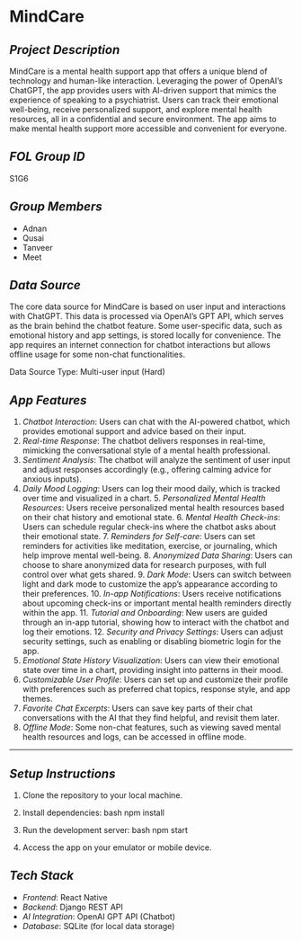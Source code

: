 # MindCare

## *Project Description*
MindCare is a mental health support app that offers a unique blend of technology and human-like interaction. Leveraging the power of OpenAI’s ChatGPT, the app provides users with AI-driven support that mimics the experience of speaking to a psychiatrist. Users can track their emotional well-being, receive personalized support, and explore mental health resources, all in a confidential and secure environment. The app aims to make mental health support more accessible and convenient for everyone.

## *FOL Group ID*
S1G6

## *Group Members*
- Adnan
- Qusai
- Tanveer
- Meet

## *Data Source*
The core data source for MindCare is based on user input and interactions with ChatGPT. This data is processed via OpenAI’s GPT API, which serves as the brain behind the chatbot feature. Some user-specific data, such as emotional history and app settings, is stored locally for convenience. The app requires an internet connection for chatbot interactions but allows offline usage for some non-chat functionalities.

Data Source Type: Multi-user input (Hard)

## *App Features*
1. *Chatbot Interaction*: Users can chat with the AI-powered chatbot, which provides emotional support and advice based on their input.
2. *Real-time Response*: The chatbot delivers responses in real-time, mimicking the conversational style of a mental health professional.
3. *Sentiment Analysis*: The chatbot will analyze the sentiment of user input and adjust responses accordingly (e.g., offering calming advice for anxious inputs).
4. *Daily Mood Logging*: Users can log their mood daily, which is tracked over time and visualized in a chart.
5.⁠ ⁠*Personalized Mental Health Resources*: Users receive personalized mental health resources based on their chat history and emotional state.
6.⁠ ⁠*Mental Health Check-ins*: Users can schedule regular check-ins where the chatbot asks about their emotional state.
7.⁠ ⁠*Reminders for Self-care*: Users can set reminders for activities like meditation, exercise, or journaling, which help improve mental well-being.
8.⁠ ⁠*Anonymized Data Sharing*: Users can choose to share anonymized data for research purposes, with full control over what gets shared.
9.⁠ ⁠*Dark Mode*: Users can switch between light and dark mode to customize the app’s appearance according to their preferences.
10.⁠ ⁠*In-app Notifications*: Users receive notifications about upcoming check-ins or important mental health reminders directly within the app.
11.⁠ ⁠*Tutorial and Onboarding*: New users are guided through an in-app tutorial, showing how to interact with the chatbot and log their emotions.
12.⁠ ⁠*Security and Privacy Settings*: Users can adjust security settings, such as enabling or disabling biometric login for the app.
13. *Emotional State History Visualization*: Users can view their emotional state over time in a chart, providing insight into patterns in their mood.
14. *Customizable User Profile*: Users can set up and customize their profile with preferences such as preferred chat topics, response style, and app themes.
15. *Favorite Chat Excerpts*: Users can save key parts of their chat conversations with the AI that they find helpful, and revisit them later.
16. *Offline Mode*: Some non-chat features, such as viewing saved mental health resources and logs, can be accessed in offline mode.
---

## *Setup Instructions*
1. Clone the repository to your local machine.
2. Install dependencies:
   bash
   npm install
   
3. Run the development server:
   bash
   npm start
   
4. Access the app on your emulator or mobile device.

## *Tech Stack*
- *Frontend*: React Native
- *Backend*: Django REST API
- *AI Integration*: OpenAI GPT API (Chatbot)
- *Database*: SQLite (for local data storage)